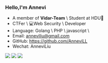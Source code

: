 ### Hello,I'm Annevi

- A member of  **Vidar-Team** \  Student at HDU🏫
- CTFer \ 💻Web Security \ Developer 
- Language: Golang \ PHP \ javascript \
- Email: anneviliu@gmail.com
- GitHub: https://github.com/AnneviLL
- Wechat: AnneviLiu
<img algin="right" src="https://github-readme-stats.vercel.app/api/top-langs/?username=AnneviLL&layout=compact&theme=onedark&hide=html"/>

<img src="https://github-readme-stats.vercel.app/api?username=AnneviLL&show_icons=true&hide_title=true&theme=onedark" />
<img src="https://github-readme-stats.vercel.app/api/wakatime?username=Annevi&theme=onedark"/>
